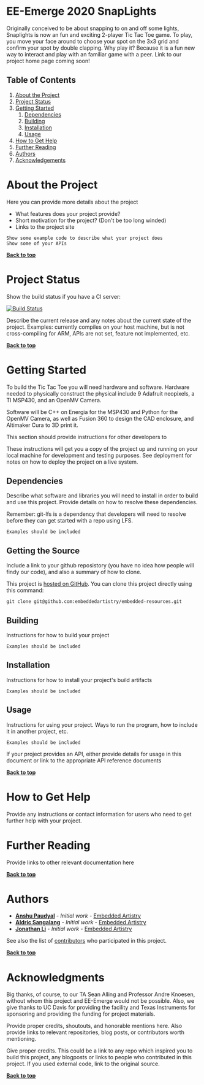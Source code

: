 # EE-Emerge 2020 SnapLights

Originally conceived to be about snapping to on and off some lights, Snaplights is now an fun and exciting 2-player Tic Tac Toe game. To play, you move your face around to choose your spot on the 3x3 grid and confirm your spot by double clapping. Why play it? Because it is a fun new way to interact and play with an familiar game with a peer. Link to our project home page coming soon!


## Table of Contents

1. [About the Project](#about-the-project)
1. [Project Status](#project-status)
1. [Getting Started](#getting-started)
    1. [Dependencies](#dependencies)
    1. [Building](#building)
    1. [Installation](#installation)
    1. [Usage](#usage)
1. [How to Get Help](#how-to-get-help)
1. [Further Reading](#further-reading)
1. [Authors](#authors)
1. [Acknowledgements](#acknowledgements)

# About the Project

Here you can provide more details about the project
* What features does your project provide?
* Short motivation for the project? (Don't be too long winded)
* Links to the project site

```
Show some example code to describe what your project does
Show some of your APIs
```

**[Back to top](#table-of-contents)**

# Project Status

Show the build status if you have a CI server:

[![Build Status](http://your-server:12345/job/badge/icon)](http://your-server:12345/job/http://your-server:12345/job/badge/icon/)

Describe the current release and any notes about the current state of the project. Examples: currently compiles on your host machine, but is not cross-compiling for ARM, APIs are not set, feature not implemented, etc.

**[Back to top](#table-of-contents)**

# Getting Started


To build the Tic Tac Toe you will need hardware and software. Hardware needed to physically construct the physical include 9 Adafruit neopixels, a TI MSP430, and an OpenMV Camera.

Software will be C++ on Energia for the MSP430 and Python for the OpenMV Camera, as well as Fusion 360 to design the CAD enclosure, and Altimaker Cura to 3D print it.


This section should provide instructions for other developers to

These instructions will get you a copy of the project up and running on your local machine for development and testing purposes. See deployment for notes on how to deploy the project on a live system.

## Dependencies

Describe what software and libraries you will need to install in order to build and use this project. Provide details on how to resolve these dependencies.

Remember: git-lfs is a dependency that developers will need to resolve before they can get started with a repo using LFS.

```
Examples should be included
```

## Getting the Source

Include a link to your github reposistory (you have no idea how people will findy our code), and also a summary of how to clone.


This project is [hosted on GitHub](https://github.com/embeddedartistry/embedded-resources). You can clone this project directly using this command:

```
git clone git@github.com:embeddedartistry/embedded-resources.git
```

## Building

Instructions for how to build your project

```
Examples should be included
```

## Installation

Instructions for how to install your project's build artifacts

```
Examples should be included
```

## Usage

Instructions for using your project. Ways to run the program, how to include it in another project, etc.

```
Examples should be included
```

If your project provides an API, either provide details for usage in this document or link to the appropriate API reference documents

**[Back to top](#table-of-contents)**

# How to Get Help

Provide any instructions or contact information for users who need to get further help with your project.

# Further Reading

Provide links to other relevant documentation here

**[Back to top](#table-of-contents)**

# Authors

* **[Anshu Paudyal](https://github.com/anshupaudyal)** - *Initial work* - [Embedded Artistry](https://github.com/embeddedartistry)
* **[Aldric Sangalang](https://github.com/AldricSangalang)** - *Initial work* - [Embedded Artistry](https://github.com/embeddedartistry)
* **[Jonathan Li](https://github.com/jnbli)** - *Initial work* - [Embedded Artistry](https://github.com/embeddedartistry)

See also the list of [contributors](https://github.com/your/project/contributors) who participated in this project.

**[Back to top](#table-of-contents)**

# Acknowledgments

Big thanks, of course, to our TA Sean Alling and Professor Andre Knoesen, without whom this project and EE-Emerge would not be possible. Also, we give thanks to UC Davis for providing the facility and Texas Instruments for sponsoring and providing the funding for project materials. 

Provide proper credits, shoutouts, and honorable mentions here. Also provide links to relevant repositories, blog posts, or contributors worth mentioning.

Give proper credits. This could be a link to any repo which inspired you to build this project, any blogposts or links to people who contributed in this project. If you used external code, link to the original source.

**[Back to top](#table-of-contents)**